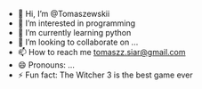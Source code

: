 - 👋 Hi, I’m @Tomaszewskii
- 👀 I’m interested in programming
- 🌱 I’m currently learning python
- 💞️ I’m looking to collaborate on ...
- 📫 How to reach me tomaszz.siar@gmail.com
- 😄 Pronouns: ...
- ⚡ Fun fact: The Witcher 3 is the best game ever

<!---
Tomaszewskii/Tomaszewskii is a ✨ special ✨ repository because its `README.md` (this file) appears on your GitHub profile.
You can click the Preview link to take a look at your changes.
--->
